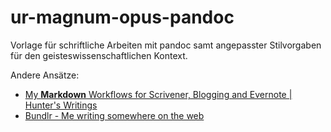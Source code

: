 ur-magnum-opus-pandoc
=====================

Vorlage für schriftliche Arbeiten mit pandoc samt angepasster Stilvorgaben für
den geisteswissenschaftlichen Kontext.

Andere Ansätze:

*  [My **Markdown** Workflows for Scrivener, Blogging and Evernote | Hunter's Writings](http://hunterswritings.com/2014/02/13/my-markdown-workflows-for-scrivener-blogging-and-evernote)
* [Bundlr - Me writing somewhere on the web](http://bundlr.com/b/me-writing-somewhere-on-the-web?order=inverse&view=grid)
